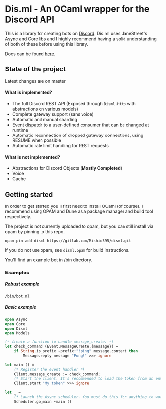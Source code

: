 # Dis.ml - An OCaml wrapper for the Discord API

This is a library for creating bots on [Discord](https://discordapp.com/). Dis.ml uses JaneStreet's Async and Core libs and I highly recommend having a solid understanding of both of these before using this library.

Docs can be found [here](https://mishio595.gitlab.io/disml).

## State of the project
Latest changes are on master

#### What is implemented?
* The full Discord REST API (Exposed through `Disml.Http` with abstractions on various models)
* Complete gateway support (sans voice)
* Automatic and manual sharding
* Event dispatch to a user-defined consumer that can be changed at runtime
* Automatic reconnection of dropped gateway connections, using RESUME when possible
* Automatic rate limit handling for REST requests

#### What is not implemented?
* Abstractions for Discord Objects (**Mostly Completed**)
* Voice
* Cache

## Getting started
In order to get started you'll first need to install OCaml (of course). I recommend using OPAM and Dune as a package manager and build tool respectively.

The project is not currently uploaded to opam, but you can still install via opam by pinning to this repo.

```
opam pin add disml https://gitlab.com/Mishio595/disml.git
```

If you do not use opam, see `disml.opam` for build instructions.

You'll find an example bot in /bin directory.

### Examples

##### Robust example
`/bin/bot.ml`

##### Basic example

```ocaml
open Async
open Core
open Disml
open Models

(* Create a function to handle message_create. *)
let check_command (Event.MessageCreate.{message}) =
    if String.is_prefix ~prefix:"!ping" message.content then
        Message.reply message "Pong!" >>> ignore

let main () =
    (* Register the event handler *)
    Client.message_create := check_command;
    (* Start the client. It's recommended to load the token from an env var or other config file. *)
    Client.start "My token" >>> ignore

let _ =
    (* Launch the Async scheduler. You must do this for anything to work. *)
    Scheduler.go_main ~main ()
```